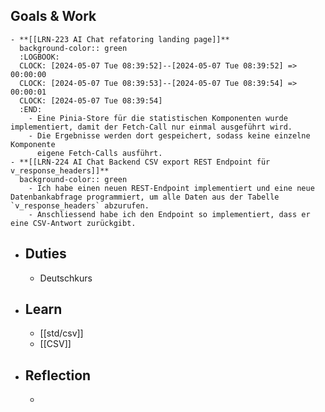 ## Goals & Work
	- **[[LRN-223 AI Chat refatoring landing page]]**
	  background-color:: green
	  :LOGBOOK:
	  CLOCK: [2024-05-07 Tue 08:39:52]--[2024-05-07 Tue 08:39:52] =>  00:00:00
	  CLOCK: [2024-05-07 Tue 08:39:53]--[2024-05-07 Tue 08:39:54] =>  00:00:01
	  CLOCK: [2024-05-07 Tue 08:39:54]
	  :END:
		- Eine Pinia-Store für die statistischen Komponenten wurde implementiert, damit der Fetch-Call nur einmal ausgeführt wird.
		- Die Ergebnisse werden dort gespeichert, sodass keine einzelne Komponente 
		  eigene Fetch-Calls ausführt.
	- **[[LRN-224 AI Chat Backend CSV export REST Endpoint für v_response_headers]]**
	  background-color:: green
		- Ich habe einen neuen REST-Endpoint implementiert und eine neue Datenbankabfrage programmiert, um alle Daten aus der Tabelle `v_response_headers` abzurufen.
		- Anschliessend habe ich den Endpoint so implementiert, dass er eine CSV-Antwort zurückgibt.
- ## Duties
	- Deutschkurs
- ## Learn
	- [[std/csv]]
	- [[CSV]]
- ## Reflection
	-